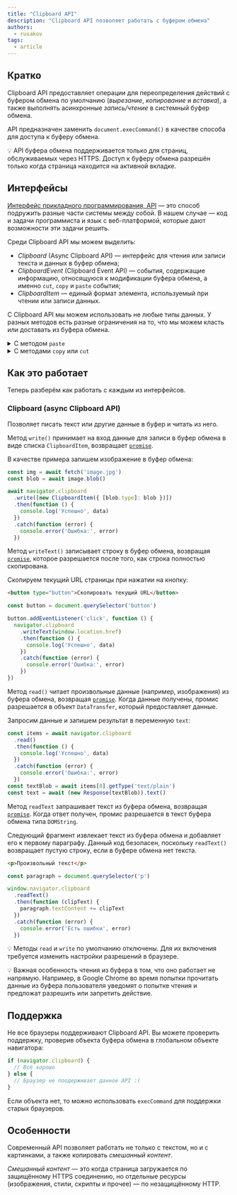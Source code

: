 ```yaml
---
title: "Clipboard API"
description: "Clipboard API позволяет работать с буфером обмена"
authors:
  - rusakov
tags:
  - article
---
```


## Кратко

Clipboard API предоставляет операции для переопределения действий с буфером обмена по умолчанию (_вырезание_, _копирование_ и _вставка_), а также выполнять асинхронные _запись/чтение_ в системный буфер обмена.

API предназначен заменить `document.execCommand()` в качестве способа для доступа к буферу обмена.

<aside>

💡 API буфера обмена поддерживается только для страниц, обслуживаемых через HTTPS. Доступ к буферу обмена разрешён только когда страница находится на активной вкладке.

</aside>

## Интерфейсы

[Интерфейс прикладного программирования, API](/js/api) —  это способ подружить разные части системы между собой. В нашем случае — код и задачи программиста и язык с веб-платформой, которые дают возможности эти задачи решить.

Среди Clipboard API мы можем выделить:

- _Clipboard_ (Async Clipboard API) — интерфейс для чтения или записи текста и данных в буфер обмена;
- _ClipboardEvent_ (Clipboard Event API) — события, содержащие информацию, относящуюся к модификации буфера обмена, а именно `cut`, `copy` и `paste` события;
- _ClipboardItem_ — единый формат элемента, используемый при чтении или записи данных.

С Clipboard API мы можем использовать не любые типы данных. У разных методов есть разные ограничения на то, что мы можем класть или доставать из буфера обмена.

<details>
  <summary>С методом <code>paste</code></summary>

  - text/plain
  - text/uri-list
  - text/csv
  - text/css
  - text/html
  - application/xhtml+xml
  - image/png
  - image/jpg, image/jpeg
  - image/gif
  - image/svg+xml
  - application/xml, text/xml
  - application/javascript
  - application/json
  - application/octet-stream
</details>

<details>
  <summary>С методами <code>copy</code> или <code>cut</code></summary>

  - text/plain
  - text/uri-list
  - text/csv
  - text/html
  - image/svg+xml
  - application/xml, text/xml
  - application/json
</details>

## Как это работает

Теперь разберём как работать с каждым из интерфейсов.

### Clipboard (async Clipboard API)

Позволяет писать текст или другие данные в буфер и читать из него.

Метод `write()` принимает на вход данные для записи в буфер обмена в виде списка `ClipboardItem`, возвращает [`promise`](/js/promise/).

В качестве примера запишем изображение в буфер обмена:

```js
const img = await fetch('image.jpg')
const blob = await image.blob()

await navigator.clipboard
  .write([new ClipboardItem({ [blob.type]: blob })])
  .then(function () {
    console.log('Успешно', data)
  })
  .catch(function (error) {
    console.error('Ошибка:', error)
  })
```

Метод `writeText()` записывает строку в буфер обмена, возвращая [`promise`](/js/promise/), которое разрешается после того, как строка полностью скопирована.

Скопируем текущий URL страницы при нажатии на кнопку:

```html
<button type="button">Скопировать текущий URL</button>
```

```js
const button = document.querySelector('button')

button.addEventListener('click', function () {
  navigator.clipboard
    .writeText(window.location.href)
    .then(function () {
      console.log('Успешно', data)
    })
    .catch(function (error) {
      console.error('Ошибка:', error)
    })
})
```

Метод `read()` читает произвольные данные (например, изображения) из буфера обмена, возвращая [`promise`](/js/promise/). Когда данные получены, промис разрешается в объект `DataTransfer`, который предоставляет данные.

Запросим данные и запишем результат в переменную `text`:

```js
const items = await navigator.clipboard
  .read()
  .then(function () {
    console.log('Успешно', data)
  })
  .catch(function (error) {
    console.error('Ошибка:', error)
  })
const textBlob = await items[0].getType('text/plain')
const text = await (new Response(textBlob)).text()
```

Метод `readText` запрашивает текст из буфера обмена, возвращая [`promise`](/js/promise/). Когда ответ получен, промис разрешается в текст буфера обмена типа `DOMString`.

Следующий фрагмент извлекает текст из буфера обмена и добавляет его к первому параграфу. Данный код безопасен, поскольку `readText()` возвращает пустую строку, если в буфере обмена нет текста.

```html
<p>Произвольный текст</p>
```

```js
const paragraph = document.querySelector('p')

window.navigator.clipboard
  .readText()
  .then(function (clipText) {
    paragraph.textContent += clipText
  })
  .catch(function (error) {
    console.error('Есть ошибки', error)
  })
```

<aside>

💡 Методы `read` и `write` по умолчанию отключены. Для их включения требуется изменить настройки разрешений в браузере.

</aside>

<aside>

💡 Важная особенность чтения из буфера в том, что оно работает не напрямую. Например, в Google Chrome во время попытки прочитать данные из буфера пользователя уведомят о попытке чтения и предложат разрешить или запретить действие.

</aside>

## Поддержка

Не все браузеры поддерживают Clipboard API. Вы можете проверить поддержку, проверив объекта буфера обмена в глобальном объекте навигатора:

```js
if (navigator.clipboard) {
  // Всё хорошо
} else {
  // Браузер не поодерживает данное API :(
}
```

Если объекта нет, то можно использовать `execCommand` для поддержки старых браузеров.

## Особенности

Современный API позволяет работать не только с текстом, но и с картинками, а также копировать _смешанный контент_.

_Смешанный контент_ — это когда страница загружается по защищённому HTTPS соединению, но отдельные ресурсы (изображения, стили, скрипты и прочее) — по незащищённому HTTP.
